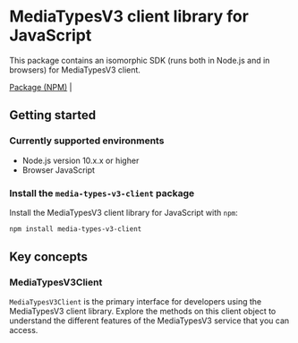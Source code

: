 # MediaTypesV3 client library for JavaScript

This package contains an isomorphic SDK (runs both in Node.js and in browsers) for MediaTypesV3 client.



[Package (NPM)](https://www.npmjs.com/package/media-types-v3-client) |

## Getting started

### Currently supported environments

- Node.js version 10.x.x or higher
- Browser JavaScript


### Install the `media-types-v3-client` package

Install the MediaTypesV3 client library for JavaScript with `npm`:

```bash
npm install media-types-v3-client
```


## Key concepts

### MediaTypesV3Client

`MediaTypesV3Client` is the primary interface for developers using the MediaTypesV3 client library. Explore the methods on this client object to understand the different features of the MediaTypesV3 service that you can access.

